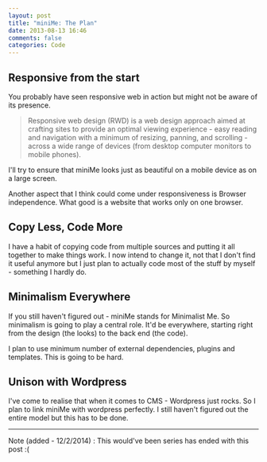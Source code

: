 ```yaml
---
layout: post
title: "miniMe: The Plan"
date: 2013-08-13 16:46
comments: false
categories: Code
---
```


## Responsive from the start
You probably have seen responsive web in action but might not be aware of its presence.

> Responsive web design (RWD) is a web design approach aimed at crafting sites to provide an optimal viewing experience - easy reading and navigation with a minimum of resizing, panning, and scrolling - across a wide range of devices (from desktop computer monitors to mobile phones).

I'll try to ensure that miniMe looks just as beautiful on a mobile device as on a large screen.

<!-- more -->

Another aspect that I think could come under responsiveness is Browser independence. What good is a website that works only on one browser.

## Copy Less, Code More
I have a habit of copying code from multiple sources and putting it all together to make things work. I now intend to change it, not that I don't find it useful anymore but I just plan to actually code most of the stuff by myself - something I hardly do.

## Minimalism Everywhere

If you still haven't figured out - miniMe stands for Minimalist Me. So minimalism is going to play a central role. It'd be everywhere, starting right from the design (the looks) to the back end (the code).

I plan to use minimum number of external dependencies, plugins and templates. This is going to be hard.

## Unison with Wordpress
I've come to realise that when it comes to CMS - Wordpress just rocks. So I plan to link miniMe with wordpress perfectly. I still haven't figured out the entire model but this has to be done.

-------

Note (added - 12/2/2014) : This would've been series has ended with this post :(
